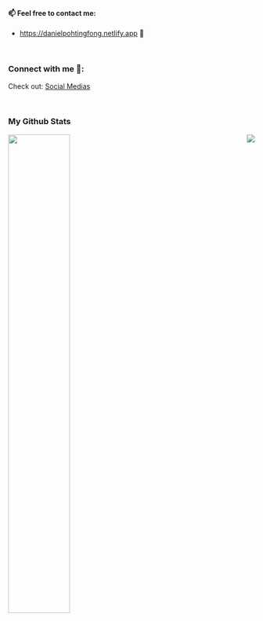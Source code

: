#### 📫 Feel free to contact me:
- https://danielpohtingfong.netlify.app 💬
<br>

### Connect with me 🔗:

<p align="left">
<span class="sm"> Check out: <a href="https://linktr.ee/Daniel3131" target="blank">Social Medias</a></span>
</p><br>

### My Github Stats
<!-- Github Stats -->
<a href="https://github.com/TheDaniel3131/github-readme-stats">
  <img align=left src="https://github-readme-stats.vercel.app/api?username=TheDaniel3131&theme=holi&showicons=true&hide_border=true" width=50%/>
</a>

<!-- Most Used Languages -->
<a href="https://github.com/TheDaniel3131/github-readme-stats">
  <img align=right src="https://github-readme-stats.vercel.app/api/top-langs/?username=TheDaniel3131&theme=blue-green&layout=compact&hide_border=true"/>
</a>




